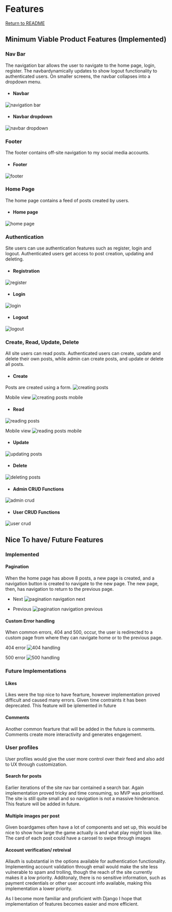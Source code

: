 # Features

[Return to README](README.md)

## Minimum Viable Product Features (Implemented)

### Nav Bar

The navigation bar allows the user to navigate to the home page, login, register. The navbardynamically updates to show logout functionality to authenticated users. On smaller screens, the navbar collapses into a dropdown menu.

  - #### Navbar
  ![navigation bar](documentation/features/nav-bar.png)

  - #### Navbar dropdown
  ![navbar dropdown](documentation/features/nav-bar-dropdown.png)


### Footer
The footer contains off-site navigation to my social media accounts.

  - #### Footer
  ![footer](documentation/features/footer.png)

### Home Page

The home page contains a feed of posts created by users.

  - #### Home page
  ![home page](documentation/features/home.png)

### Authentication
Site users can use authentication features such as register, login and logout. Authenticated users get access to post creation, updating and deleting.

  - #### Registration
  ![register](documentation/features/register.png)

  - #### Login
  ![login](documentation/features/login.png)

  - #### Logout
  ![logout](documentation/features/logout.png)

### Create, Read, Update, Delete 
All site users can read posts. Authenticated users can create, update and delete their own posts, while admin can create posts, and update or delete all posts.

  - #### Create
  Posts are created using a form.
  ![creating posts](documentation/features/create-post.png)

  Mobile view
  ![creating posts mobile](documentation/features/create-post-mobile.png)

  - #### Read 
  ![reading posts](documentation/features/post-read.png)

  Mobile view
  ![reading posts mobile](documentation/features/read-mobile.png)

  - #### Update
  ![updating posts](documentation/features/update-post.png)

  - #### Delete
  ![deleting posts](documentation/features/delete-post.png)

  - #### Admin CRUD Functions
  ![admin crud](documentation/features/admin-crud.png)

  - #### User CRUD Functions
  ![user crud](documentation/features/user-crud.png)


## Nice To have/ Future Features

### Implemented

  #### Pagination

  When the home page has above 8 posts, a new page is created, and a navigation button is created to navigate to the new page. The new page, then, has navigation to return to the previous page.
   
   - Next
  ![pagination navigation next](documentation/features/pagination-next.png)

  - Previous
  ![pagination navigation previous](documentation/features/pagination-prev.png)

  #### Custom Error handling

   When common errors, 404 and 500, occur, the user is redirected to a custom page from where they can navigate home or to the previous page.

   404 error
    ![404 handling](documentation/features/404.png)

  500 error
    ![500 handling](documentation/features/500.png)


### Future Implementations
  
  #### Likes
  Likes were the top nice to have fearture, however implementation proved difficult and caused many errors. Given time contraints it has been deprecated. This feature will be iplemented in future

  #### Comments
  Another common fearture that will be added in the future is comments. Comments create more interactivity and generates engagement. 
  
  ### User profiles
  User profiles would give the user more control over their feed and also add to UX through customization.

  #### Search for posts
  Earlier iterations of the site nav bar contained a search bar. Again implementation proved tricky and time consuming, so MVP was prioritised. The site is still quite small and so navigation is not a massive hinderance. This feature will be added in future.

  #### Multiple images per post
  Given boardgames often have a lot of components and set up, this would be nice to show how large the game actually is and what play might look like. The card of each post could have a carosel to swipe through images

  #### Account verification/ retreival
  Allauth is substantial in the options available for authentication functionality. Implementing account validation through email would make the site less vulnerable to spam and trolling, though the reach of the site currently makes it a low priority. Additonaly, there is no sensitive information, such as payment credentials or other user account info available, making this implementation a lower priority.

  As I become more familiar and proficient with Django I hope that implementation of features becomes easier and more efficient.